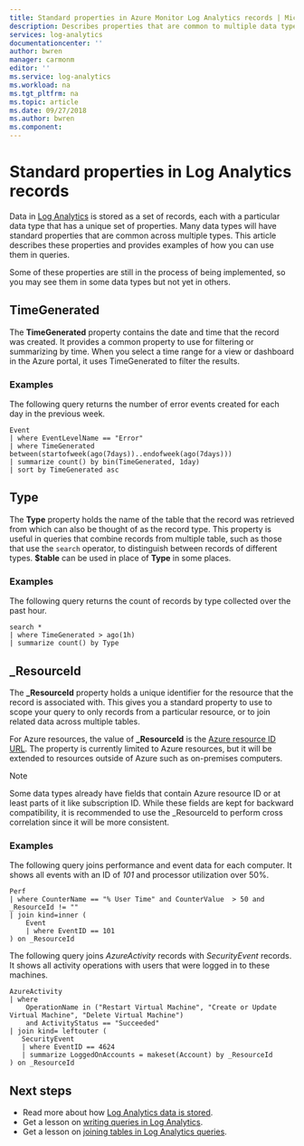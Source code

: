 ```yaml
---
title: Standard properties in Azure Monitor Log Analytics records | Microsoft Docs
description: Describes properties that are common to multiple data types in Azure Monitor Log Analytics.
services: log-analytics
documentationcenter: ''
author: bwren
manager: carmonm
editor: ''
ms.service: log-analytics
ms.workload: na
ms.tgt_pltfrm: na
ms.topic: article
ms.date: 09/27/2018
ms.author: bwren
ms.component: 
---
```


# Standard properties in Log Analytics records
Data in [Log Analytics](../../log-analytics/../../azure-monitor/log-query/log-query-overview.md) is stored as a set of records, each with a particular data type that has a unique set of properties. Many data types will have standard properties that are common across multiple types. This article describes these properties and provides examples of how you can use them in queries.

Some of these properties are still in the process of being implemented, so you may see them in some data types but not yet in others.

## TimeGenerated
The **TimeGenerated** property contains the date and time that the record was created. It provides a common property to use for filtering or summarizing by time. When you select a time range for a view or dashboard in the Azure portal, it uses TimeGenerated to filter the results.

### Examples

The following query returns the number of error events created for each day in the previous week.

```Kusto
Event
| where EventLevelName == "Error" 
| where TimeGenerated between(startofweek(ago(7days))..endofweek(ago(7days))) 
| summarize count() by bin(TimeGenerated, 1day) 
| sort by TimeGenerated asc 
```

## Type
The **Type** property holds the name of the table that the record was retrieved from which can also be thought of as the record type. This property is useful in queries that combine records from multiple table, such as those that use the `search` operator, to distinguish between records of different types. **$table** can be used in place of **Type** in some places.

### Examples
The following query returns the count of records by type collected over the past hour.

```Kusto
search * 
| where TimeGenerated > ago(1h) 
| summarize count() by Type 
```

## \_ResourceId
The **\_ResourceId** property holds a unique identifier for the resource that the record is associated with. This gives you a standard property to use to scope your query to only records from a particular resource, or to join related data across multiple tables.

For Azure resources, the value of **_ResourceId** is the [Azure resource ID URL](../../azure-resource-manager/resource-group-template-functions-resource.md). The property is currently limited to Azure resources, but it will be extended to resources outside of Azure such as on-premises computers.

> [!NOTE]
> Some data types already have fields that contain Azure resource ID or at least parts of it like subscription ID. While these fields are kept for backward compatibility, it is recommended to use the _ResourceId to perform cross correlation since it will be more consistent.

### Examples
The following query joins performance and event data for each computer. It shows all events with an ID of _101_ and processor utilization over 50%.

```Kusto
Perf 
| where CounterName == "% User Time" and CounterValue  > 50 and _ResourceId != "" 
| join kind=inner (     
    Event 
    | where EventID == 101 
) on _ResourceId
```

The following query joins _AzureActivity_ records with _SecurityEvent_ records. It shows all activity operations with users that were logged in to these machines.

```Kusto
AzureActivity 
| where  
    OperationName in ("Restart Virtual Machine", "Create or Update Virtual Machine", "Delete Virtual Machine")  
    and ActivityStatus == "Succeeded"  
| join kind= leftouter (    
   SecurityEvent 
   | where EventID == 4624  
   | summarize LoggedOnAccounts = makeset(Account) by _ResourceId 
) on _ResourceId  
```

## Next steps

- Read more about how [Log Analytics data is stored](../../log-analytics/../../azure-monitor/log-query/log-query-overview.md).
- Get a lesson on [writing queries in Log Analytics](../../azure-monitor/log-query/get-started-queries.md).
- Get a lesson on [joining tables in Log Analytics queries](../../azure-monitor/log-query/joins.md).
